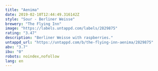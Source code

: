 ```yaml
---
title: "Aenima"
date: 2019-02-10T12:44:49.316142Z
style: "Sour - Berliner Weisse"
brewery: "The Flying Inn"
image: "https://labels.untappd.com/labels/2829875"
rating: "3.47"
description: "Berliner Weisse with raspberries."
untappd_url: "https://untappd.com/b/the-flying-inn-aenima/2829875"
abv: "3.7"
ibu: "0"
robots: noindex,nofollow
lang: en
---
```

